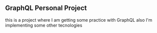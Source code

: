 ## GraphQL Personal Project

this is a project where I am getting some practice with GraphQL also I'm implementing some other tecnologies
